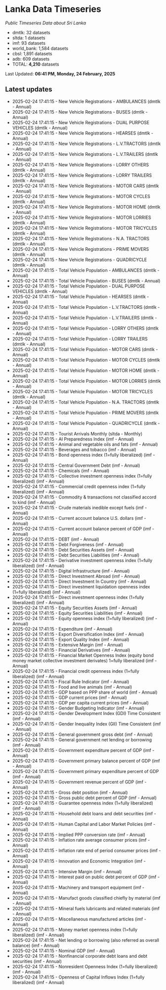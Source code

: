 # Lanka Data Timeseries
*Public Timeseries Data about Sri Lanka*

* dmtlk: 32 datasets
* sltda: 1 datasets
* imf: 93 datasets
* world_bank: 1,584 datasets
* cbsl: 1,891 datasets
* adb: 609 datasets
* TOTAL: **4,210** datasets

Last Updated: **06:41 PM, Monday, 24 February, 2025**

## Latest updates

* 2025-02-24 17:41:15 - New Vehicle Registrations - AMBULANCES (dmtlk - Annual)
* 2025-02-24 17:41:15 - New Vehicle Registrations - BUSES (dmtlk - Annual)
* 2025-02-24 17:41:15 - New Vehicle Registrations - DUAL PURPOSE VEHICLES (dmtlk - Annual)
* 2025-02-24 17:41:15 - New Vehicle Registrations - HEARSES (dmtlk - Annual)
* 2025-02-24 17:41:15 - New Vehicle Registrations - L.V.TRACTORS (dmtlk - Annual)
* 2025-02-24 17:41:15 - New Vehicle Registrations - L.V.TRAILERS (dmtlk - Annual)
* 2025-02-24 17:41:15 - New Vehicle Registrations - LORRY OTHERS (dmtlk - Annual)
* 2025-02-24 17:41:15 - New Vehicle Registrations - LORRY TRAILERS (dmtlk - Annual)
* 2025-02-24 17:41:15 - New Vehicle Registrations - MOTOR CARS (dmtlk - Annual)
* 2025-02-24 17:41:15 - New Vehicle Registrations - MOTOR CYCLES (dmtlk - Annual)
* 2025-02-24 17:41:15 - New Vehicle Registrations - MOTOR HOME (dmtlk - Annual)
* 2025-02-24 17:41:15 - New Vehicle Registrations - MOTOR LORRIES (dmtlk - Annual)
* 2025-02-24 17:41:15 - New Vehicle Registrations - MOTOR TRICYCLES (dmtlk - Annual)
* 2025-02-24 17:41:15 - New Vehicle Registrations - N.A. TRACTORS (dmtlk - Annual)
* 2025-02-24 17:41:15 - New Vehicle Registrations - PRIME MOVERS (dmtlk - Annual)
* 2025-02-24 17:41:15 - New Vehicle Registrations - QUADRICYCLE (dmtlk - Annual)
* 2025-02-24 17:41:15 - Total Vehicle Population - AMBULANCES (dmtlk - Annual)
* 2025-02-24 17:41:15 - Total Vehicle Population - BUSES (dmtlk - Annual)
* 2025-02-24 17:41:15 - Total Vehicle Population - DUAL PURPOSE VEHICLES (dmtlk - Annual)
* 2025-02-24 17:41:15 - Total Vehicle Population - HEARSES (dmtlk - Annual)
* 2025-02-24 17:41:15 - Total Vehicle Population - L.V.TRACTORS (dmtlk - Annual)
* 2025-02-24 17:41:15 - Total Vehicle Population - L.V.TRAILERS (dmtlk - Annual)
* 2025-02-24 17:41:15 - Total Vehicle Population - LORRY OTHERS (dmtlk - Annual)
* 2025-02-24 17:41:15 - Total Vehicle Population - LORRY TRAILERS (dmtlk - Annual)
* 2025-02-24 17:41:15 - Total Vehicle Population - MOTOR CARS (dmtlk - Annual)
* 2025-02-24 17:41:15 - Total Vehicle Population - MOTOR CYCLES (dmtlk - Annual)
* 2025-02-24 17:41:15 - Total Vehicle Population - MOTOR HOME (dmtlk - Annual)
* 2025-02-24 17:41:15 - Total Vehicle Population - MOTOR LORRIES (dmtlk - Annual)
* 2025-02-24 17:41:15 - Total Vehicle Population - MOTOR TRICYCLES (dmtlk - Annual)
* 2025-02-24 17:41:15 - Total Vehicle Population - N.A. TRACTORS (dmtlk - Annual)
* 2025-02-24 17:41:15 - Total Vehicle Population - PRIME MOVERS (dmtlk - Annual)
* 2025-02-24 17:41:15 - Total Vehicle Population - QUADRICYCLE (dmtlk - Annual)
* 2025-02-24 17:41:15 - Tourist Arrivals Monthly (sltda - Monthly)
* 2025-02-24 17:41:15 - AI Preparedness Index (imf - Annual)
* 2025-02-24 17:41:15 - Animal and vegetable oils and fats (imf - Annual)
* 2025-02-24 17:41:15 - Beverages and tobacco (imf - Annual)
* 2025-02-24 17:41:15 - Bond openness index (1=fully liberalized) (imf - Annual)
* 2025-02-24 17:41:15 - Central Government Debt (imf - Annual)
* 2025-02-24 17:41:15 - Chemicals (imf - Annual)
* 2025-02-24 17:41:15 - Collective investment openness index (1=fully liberalized) (imf - Annual)
* 2025-02-24 17:41:15 - Commercial credit openness index (1=fully liberalized) (imf - Annual)
* 2025-02-24 17:41:15 - Commodity & transactions not classified accord to kind (imf - Annual)
* 2025-02-24 17:41:15 - Crude materials inedible except fuels (imf - Annual)
* 2025-02-24 17:41:15 - Current account balance U.S. dollars (imf - Annual)
* 2025-02-24 17:41:15 - Current account balance percent of GDP (imf - Annual)
* 2025-02-24 17:41:15 - DEBT (imf - Annual)
* 2025-02-24 17:41:15 - Debt Forgiveness (imf - Annual)
* 2025-02-24 17:41:15 - Debt Securities Assets (imf - Annual)
* 2025-02-24 17:41:15 - Debt Securities Liabilities (imf - Annual)
* 2025-02-24 17:41:15 - Derivative investment openness index (1=fully liberalized) (imf - Annual)
* 2025-02-24 17:41:15 - Digital Infrastructure (imf - Annual)
* 2025-02-24 17:41:15 - Direct Investment Abroad (imf - Annual)
* 2025-02-24 17:41:15 - Direct Investment In Country (imf - Annual)
* 2025-02-24 17:41:15 - Direct investment liquidation openness index (1=fully liberalized) (imf - Annual)
* 2025-02-24 17:41:15 - Direct investment openness index (1=fully liberalized) (imf - Annual)
* 2025-02-24 17:41:15 - Equity Securities Assets (imf - Annual)
* 2025-02-24 17:41:15 - Equity Securities Liabilities (imf - Annual)
* 2025-02-24 17:41:15 - Equity openness index (1=fully liberalized) (imf - Annual)
* 2025-02-24 17:41:15 - Expenditure (imf - Annual)
* 2025-02-24 17:41:15 - Export Diversification Index (imf - Annual)
* 2025-02-24 17:41:15 - Export Quality Index (imf - Annual)
* 2025-02-24 17:41:15 - Extensive Margin (imf - Annual)
* 2025-02-24 17:41:15 - Financial Derivatives (imf - Annual)
* 2025-02-24 17:41:15 - Financial Market Openness Index (equity bond money market collective investment derivates) 1=fully liberalized (imf - Annual)
* 2025-02-24 17:41:15 - Financial credit openness index (1=fully liberalized) (imf - Annual)
* 2025-02-24 17:41:15 - Fiscal Rule Indicator (imf - Annual)
* 2025-02-24 17:41:15 - Food and live animals (imf - Annual)
* 2025-02-24 17:41:15 - GDP based on PPP share of world (imf - Annual)
* 2025-02-24 17:41:15 - GDP current prices (imf - Annual)
* 2025-02-24 17:41:15 - GDP per capita current prices (imf - Annual)
* 2025-02-24 17:41:15 - Gender Budgeting Indicator (imf - Annual)
* 2025-02-24 17:41:15 - Gender Development Index (GDI) Time Consistent (imf - Annual)
* 2025-02-24 17:41:15 - Gender Inequality Index (GII) Time Consistent (imf - Annual)
* 2025-02-24 17:41:15 - General government gross debt (imf - Annual)
* 2025-02-24 17:41:15 - General government net lending or borrowing (imf - Annual)
* 2025-02-24 17:41:15 - Government expenditure percent of GDP (imf - Annual)
* 2025-02-24 17:41:15 - Government primary balance percent of GDP (imf - Annual)
* 2025-02-24 17:41:15 - Government primary expenditure percent of GDP (imf - Annual)
* 2025-02-24 17:41:15 - Government revenue percent of GDP (imf - Annual)
* 2025-02-24 17:41:15 - Gross debt position (imf - Annual)
* 2025-02-24 17:41:15 - Gross public debt percent of GDP (imf - Annual)
* 2025-02-24 17:41:15 - Guarantee openness index (1=fully liberalized) (imf - Annual)
* 2025-02-24 17:41:15 - Household debt loans and debt securities (imf - Annual)
* 2025-02-24 17:41:15 - Human Capital and Labor Market Policies (imf - Annual)
* 2025-02-24 17:41:15 - Implied PPP conversion rate (imf - Annual)
* 2025-02-24 17:41:15 - Inflation rate average consumer prices (imf - Annual)
* 2025-02-24 17:41:15 - Inflation rate end of period consumer prices (imf - Annual)
* 2025-02-24 17:41:15 - Innovation and Economic Integration (imf - Annual)
* 2025-02-24 17:41:15 - Intensive Margin (imf - Annual)
* 2025-02-24 17:41:15 - Interest paid on public debt percent of GDP (imf - Annual)
* 2025-02-24 17:41:15 - Machinery and transport equipment (imf - Annual)
* 2025-02-24 17:41:15 - Manufact goods classified chiefly by material (imf - Annual)
* 2025-02-24 17:41:15 - Mineral fuels lubricants and related materials (imf - Annual)
* 2025-02-24 17:41:15 - Miscellaneous manufactured articles (imf - Annual)
* 2025-02-24 17:41:15 - Money market openness index (1=fully liberalized) (imf - Annual)
* 2025-02-24 17:41:15 - Net lending or borrowing (also referred as overall balance) (imf - Annual)
* 2025-02-24 17:41:15 - Nominal GDP (imf - Annual)
* 2025-02-24 17:41:15 - Nonfinancial corporate debt loans and debt securities (imf - Annual)
* 2025-02-24 17:41:15 - Nonresident Openness Index (1=fully liberalized) (imf - Annual)
* 2025-02-24 17:41:15 - Openness of Capital Inflows Index (1=fully liberalized) (imf - Annual)